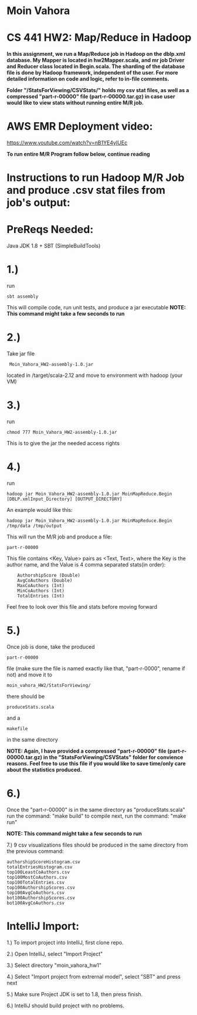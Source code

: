 # Moin Vahora
# CS 441 HW2: Map/Reduce in Hadoop

**In this assignment, we run a Map/Reduce job in Hadoop on the dblp.xml database. My Mapper is located in hw2Mapper.scala, and mr job Driver and Reducer class located in Begin.scala. The sharding of the database file is done by Hadoop framework, independent of the user. For more detailed information on code and logic, refer to in-file comments.**

**Folder "/StatsForViewing/CSVStats/" holds my csv stat files, as well as a compressed "part-r-00000" file (part-r-00000.tar.gz) in case user would like to view stats without running entire M/R job.**

# AWS EMR Deployment video:
 https://www.youtube.com/watch?v=nB1YE4yIUEc

**To run entire M/R Program follow below, continue reading**

# Instructions to run Hadoop M/R Job and produce .csv stat files from job's output:

# PreReqs Needed:
   Java JDK 1.8 + SBT (SimpleBuildTools)

# 1.) 
run 

    sbt assembly

   This will compile code, run unit tests, and produce a jar executable
   **NOTE: This command might take a few seconds to run**

# 2.) 
Take jar file 

     Moin_Vahora_HW2-assembly-1.0.jar
 located in /target/scala-2.12
and move to environment with hadoop (your VM)

# 3.) 
run 
    
    chmod 777 Moin_Vahora_HW2-assembly-1.0.jar 
   This is to give the jar the needed access rights

# 4.) 
run 

    hadoop jar Moin_Vahora_HW2-assembly-1.0.jar MoinMapReduce.Begin [DBLP.xmlInput_Directory] [OUTPUT_DIRECTORY] 

  An example would like this:

    hadoop jar Moin_Vahora_HW2-assembly-1.0.jar MoinMapReduce.Begin /tmp/data /tmp/output

   This will run the M/R job and produce a file:

    part-r-00000 
This file contains <Key, Value> pairs
    as <Text, Text>, where the Key is the author name, and the Value is 4 comma separated stats(in order):

        AuthorshipScore (Double)
        AvgCoAuthors (Double)
        MaxCoAuthors (Int)
        MinCoAuthors (Int)
        TotalEntries (Int) 

   Feel free to look over this file and stats before moving forward
    
# 5.) 
Once job is done, take the produced 

    part-r-00000
 file (make sure the file is named exactly like that, "part-r-0000", rename if not) and move it to 

    moin_vahora_HW2/StatsForViewing/ 

there should be
    
    produceStats.scala 
and a 
    
    makefile
in the same directory 

   **NOTE: Again, I have provided a compressed 
"part-r-00000" file (part-r-00000.tar.gz) in the "StatsForViewing/CSVStats" folder for convience reasons. Feel free to use this file if you would like to save time/only care about the statistics produced.** 

# 6.) 
Once the "part-r-00000" is in the same directory as "produceStats.scala"
    run the command: "make build" to compile
    next, run the command: "make run" 

   **NOTE: This command might take a few seconds to run**

7.) 9 csv visualizations files should be produced in the same directory from the previous command:

    authorshipScoreHistogram.csv
    totalEntriesHistogram.csv
    top100LeastCoAuthors.csv
    top100MostCoAuthors.csv
    top100TotalEntries.csv
    top100AuthorshipScores.csv
    top100AvgCoAuthors.csv
    bot100AuthorshipScores.csv
    bot100AvgCoAuthors.csv

# IntelliJ Import:
1.) To import project into IntelliJ, first clone repo.

2.) Open IntelliJ, select "Import Project"

3.) Select directory "moin_vahora_hw1"

4.) Select "Import project from extrernal model", select "SBT" and press next

5.) Make sure Project JDK is set to 1.8, then press finish.

6.) IntelliJ should build project with no problems. 
